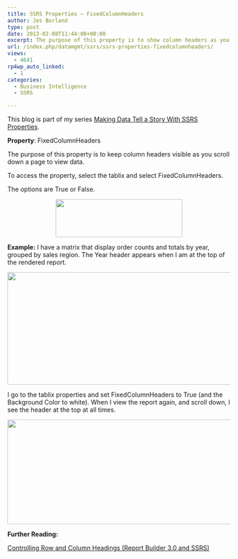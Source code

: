 ```yaml
---
title: SSRS Properties – FixedColumnHeaders
author: Jes Borland
type: post
date: 2013-02-08T11:44:00+00:00
excerpt: The purpose of this property is to show column headers as you scroll down a page to view data.
url: /index.php/datamgmt/ssrs/ssrs-properties-fixedcolumnheaders/
views:
  - 4641
rp4wp_auto_linked:
  - 1
categories:
  - Business Intelligence
  - SSRS

---
```

This blog is part of my series [Making Data Tell a Story With SSRS Properties][1].

**Property**: FixedColumnHeaders

The purpose of this property is to keep column headers visible as you scroll down a page to view data.

To access the property, select the tablix and select FixedColumnHeaders.

The options are True or False.

<p style="text-align: center;">
  <img src="/wp-content/uploads/users/grrlgeek/fixedcolumn 1.png?mtime=1360330912" alt="" width="286" height="86" />
</p>

**Example:** I have a matrix that display order counts and totals by year, grouped by sales region. The Year header appears when I am at the top of the rendered report.

<p style="text-align: center;">
  <img src="/wp-content/uploads/users/grrlgeek/fixedcolumn 2.png?mtime=1360330912" alt="" width="761" height="254" />
</p>

I go to the tablix properties and set FixedColumnHeaders to True (and the Background Color to white). When I view the report again, and scroll down, I see the header at the top at all times.

<p style="text-align: center;">
  <img src="/wp-content/uploads/users/grrlgeek/fixedcolumn 3.png?mtime=1360330912" alt="" width="768" height="236" />
</p>

**Further Reading:**

[Controlling Row and Column Headings (Report Builder 3.0 and SSRS)][2]

 [1]: /index.php/DataMgmt/ssrs/making-data-tell-a-story
 [2]: http://msdn.microsoft.com/en-us/library/ee240753%28v=sql.105%29.aspx